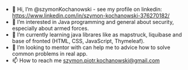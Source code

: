 - 👋 Hi, I’m @szymonKochanowski - see my profile on linkedin: https://www.linkedin.com/in/szymon-kochanowski-376270182/
- 👀 I’m interested in Java programming and general about security, especially about armed forces.
- 🌱 I’m currently learning java librares like as mapstruck, liquibase and base of fronted (HTML, CSS, JavaScript, Thymeleaf).
- 💞️ I’m looking to mentor with can help me to advice how to solve common problems in real app. 
- 📫 How to reach me szymon.piotr.kochanowski@gmail.com

<!---
szymonKochanowski/szymonKochanowski is a ✨ special ✨ repository because its `README.md` (this file) appears on your GitHub profile.
You can click the Preview link to take a look at your changes.
--->
